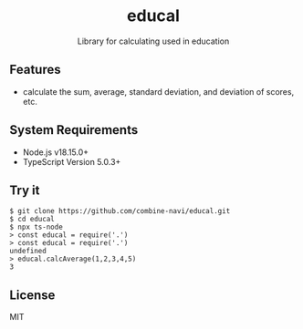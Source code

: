 <h1 align="center">
  <b>
    educal
  </b>
</h1>

<p align="center">
  Library for calculating used in education
</p>

## Features

- calculate the sum, average, standard deviation, and deviation of scores, etc.

## System Requirements

- Node.js v18.15.0+
- TypeScript Version 5.0.3+

## Try it

```
$ git clone https://github.com/combine-navi/educal.git
$ cd educal
$ npx ts-node
> const educal = require('.')
> const educal = require('.')
undefined
> educal.calcAverage(1,2,3,4,5)
3
```

## License

MIT
